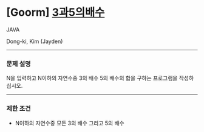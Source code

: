 
# [Goorm] [3과5의배수](https://level.goorm.io/exam/43166/3%EA%B3%BC-5%EC%9D%98-%EB%B0%B0%EC%88%98/quiz/1)
   JAVA

Dong-ki, Kim (Jayden)

---

### 문제 설명
N을 입력하고 N이하의 자연수중 3의 배수 5의 배수의 합을 구하는 프로그램을 작성하십시오.

---

### 제한 조건
- N이하의 자연수중 모든 3의 배수 그리고 5의 배수

